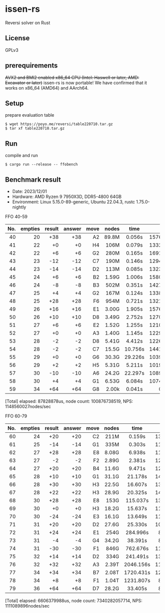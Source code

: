 # issen-rs

Reversi solver on Rust

## License

GPLv3

## prerequirements

~~AVX2 and BMI2 enabled x86\_64 CPU (Intel: Haswell or later, AMD: Excavator or later)~~
issen-rs is now portable! We have confirmed that it works on x86\_64 (AMD64) and AArch64.

## Setup

prepare evaluation table

```Shell
$ wget https://poyo.me/reversi/table220710.tar.gz
$ tar xf table220710.tar.gz
```

## Run

compile and run

```Shell
$ cargo run --release -- ffobench
```

## Benchmark result

- Date: 2023/12/01
- Hardware: AMD Ryzen 9 7950X3D, DDR5-4800 64GB
- Environment: Linux 5.15.0-89-generic, Ubuntu 22.04.3, rustc 1.75.0-nightly

FFO 40-59

|No.|empties|result|answer|move|nodes|time|NPS|
|---:|---:|---:|---:|---:|---:|:--:|---:|
|40|20|+38|+38|A2|89.8M|   0.056s|1576M/s|
|41|22| +0| +0|H4| 106M|   0.079s|1332M/s|
|42|22| +6| +6|G2| 280M|   0.165s|1691M/s|
|43|23|-12|-12|C7| 190M|   0.146s|1294M/s|
|44|23|-14|-14|D2| 113M|   0.085s|1323M/s|
|45|24| +6| +6|B2|1.59G|   1.006s|1580M/s|
|46|24| -8| -8|B3| 502M|   0.351s|1427M/s|
|47|25| +4| +4|G2| 167M|   0.124s|1338M/s|
|48|25|+28|+28|F6| 954M|   0.721s|1321M/s|
|49|26|+16|+16|E1|3.00G|   1.905s|1576M/s|
|50|26|+10|+10|D8|3.49G|   2.752s|1270M/s|
|51|27| +6| +6|E2|1.52G|   1.255s|1210M/s|
|52|27| +0| +0|A3|1.40G|   1.145s|1229M/s|
|53|28| -2| -2|D8|5.41G|   4.412s|1226M/s|
|54|28| -2| -2|C7|15.5G|  10.756s|1441M/s|
|55|29| +0| +0|G6|30.3G|  29.226s|1039M/s|
|56|29| +2| +2|H5|5.31G|   5.211s|1019M/s|
|57|30|-10|-10|A6|24.2G|  22.297s|1089M/s|
|58|30| +4| +4|G1|6.53G|   6.084s|1074M/s|
|59|34|+64|+64|G8|2.00k|   0.041s|0M/s|

[Total] elapsed: 87828878us, node count: 100876738519, NPS: 1148560027nodes/sec

FFO 60-79

|No.|empties|result|answer|move|nodes|time|NPS|
|---:|---:|---:|---:|---:|---:|:--:|---:|
|60|24|+20|+20|C2| 211M|   0.159s|1324M/s|
|61|25|-14|-14|G1| 335M|   0.303s|1102M/s|
|62|27|+28|+28|E8|8.08G|   6.938s|1164M/s|
|63|27| -2| -2|F2|2.89G|   2.381s|1213M/s|
|64|27|+20|+20|B4|11.6G|   9.471s|1232M/s|
|65|28|+10|+10|G1|31.1G|  21.178s|1470M/s|
|66|28|+30|+30|H3|22.5G|  16.607s|1356M/s|
|67|28|+22|+22|H3|28.9G|  20.325s|1425M/s|
|68|30|+28|+28|E8| 153G| 115.037s|1335M/s|
|69|30| +0| +0|H3|18.2G|  15.637s|1164M/s|
|70|30|-24|-24|E3|16.1G|  13.649s|1182M/s|
|71|31|+20|+20|D2|27.6G|  25.330s|1091M/s|
|72|31|+24|+24|E1| 254G| 284.996s|892M/s|
|73|31| -4| -4|G4|34.2G|  38.391s|890M/s|
|74|31|-30|-30|F1| 846G| 762.676s|1109M/s|
|75|32|+14|+14|D2| 334G| 241.491s|1384M/s|
|76|32|+32|+32|A3|2.39T|2046.156s|1171M/s|
|77|34|+34|+34|B7|2.08T|1720.431s|1210M/s|
|78|34| +8| +8|F1|1.04T|1231.807s|845M/s|
|79|36|+64|+64|D7|28.2G|  33.405s|846M/s|

[Total] elapsed: 6606379988us, node count: 7340282057714, NPS: 1111089896nodes/sec
